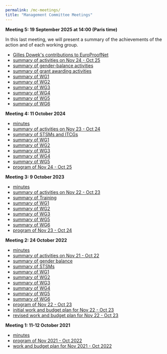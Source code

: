 ```yaml
---
permalink: /mc-meetings/
title: "Management Committee Meetings"
---
```


**Meeting 5: 19 September 2025 at 14:00 (Paris time)**

In this last meeting, we will present a summary of the achievements of the action and of each working group.

- [Gilles Dowek's contributions to EuroProofNet](MC/meeting5/gilles.pdf)
- [summary of activities on Nov 24 - Oct 25](MC/meeting5/summary.pdf)
- [summary of gender-balance activities](MC/meeting5/gender-balance.pdf)
- [summary of grant awarding activities](MC/meeting5/grants.pdf)
- [summary of WG1](MC/meeting5/wg1.pdf)
- [summary of WG2](MC/meeting5/wg2.pdf)
- [summary of WG3](MC/meeting5/wg3.pdf)
- [summary of WG4](MC/meeting5/wg4.pdf)
- [summary of WG5](MC/meeting5/wg5.pdf)
- [summary of WG6](MC/meeting5/wg6.pdf)

**Meeting 4: 11 October 2024**

- [minutes](MC/meeting4/minutes.md)
- [summary of activities on Nov 23 - Oct 24](MC/meeting4/summary.pdf)
- [summary of STSMs and ITCGs](MC/meeting4/grants.pdf)
- [summary of WG1](MC/meeting4/wg1.md)
- [summary of WG2](MC/meeting4/wg2.pdf)
- [summary of WG3](MC/meeting4/wg3.pdf)
- [summary of WG4](MC/meeting4/wg4.pdf)
- [summary of WG5](MC/meeting4/wg5.pdf)
- [program of Nov 24 - Oct 25](MC/meeting4/plan.pdf)

**Meeting 3: 9 October 2023**

- [minutes](MC/meeting3/minutes.pdf)
- [summary of activities on Nov 22 - Oct 23](MC/meeting3/summary.pdf)
- [summary of Training](MC/meeting3/training.pdf)
- [summary of WG1](MC/meeting3/wg1.md)
- [summary of WG2](MC/meeting3/wg2.pdf)
- [summary of WG3](MC/meeting3/wg3.pdf)
- [summary of WG5](MC/meeting3/wg5.pdf)
- [summary of WG6](MC/meeting3/wg6.pdf)
- [program of Nov 23 - Oct 24](MC/meeting3/plan.pdf)

**Meeting 2: 24 October 2022**

- [minutes](MC/meeting2/minutes.pdf)
- [summary of activities on Nov 21 - Oct 22](MC/meeting2/summary.pdf)
- [summary of gender balance](MC/meeting2/gender-balance.pdf)
- [summary of STSMs](MC/meeting2/stsm.pdf)
- [summary of WG1](../mc-meeting2-wg1)
- [summary of WG2](MC/meeting2/wg2.pdf)
- [summary of WG3](MC/meeting2/wg3.pdf)
- [summary of WG4](MC/meeting2/wg4.pdf)
- [summary of WG5](MC/meeting2/wg5.pdf)
- [summary of WG6](MC/meeting2/wg6.pdf)
- [program of Nov 22 - Oct 23](MC/meeting2/plan.pdf)
- [initial work and budget plan for Nov 22 - Oct 23](MC/meeting2/WBP-AGA-CA20111-2_14841.pdf)
- [revised work and budget plan for Nov 22 - Oct 23](MC/meeting2/WBP-AGA-CA20111-2_15839.pdf)

**Meeting 1: 11-12 October 2021**

- [minutes](MC/meeting1/minutes.pdf)
- [program of Nov 2021 - Oct 2022](/work-plan-1)
- [work and budget plan for Nov 2021 - Oct 2022](MC/meeting1/WBP-AGA-CA20111-1_14049.pdf)
